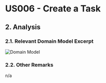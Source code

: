 # US006 - Create a Task 

## 2. Analysis

### 2.1. Relevant Domain Model Excerpt 

![Domain Model](![us006-domain-model.svg](puml%2Fus006-domain-model.svg))

### 2.2. Other Remarks

n/a